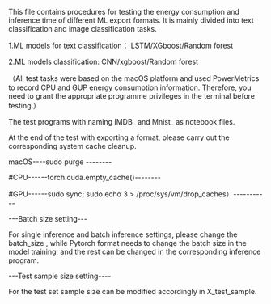 This file contains procedures for testing the energy consumption and inference time of different ML export formats. It is mainly divided into text classification and image classification tasks.  


  
1.ML models for text classification： LSTM/XGboost/Random forest  

2.ML models classification: CNN/xgboost/Random forest  


（All test tasks were based on the macOS platform and used PowerMetrics to record CPU and GUP energy consumption information. Therefore, you need to grant the appropriate programme privileges in the terminal before testing.）  

The test programs with naming IMDB_ and Mnist_ as notebook files.

At the end of the test with exporting a format, please carry out the corresponding system cache cleanup.  


macOS----sudo purge --------  

#CPU------torch.cuda.empty_cache()--------  

#GPU------sudo sync; sudo echo 3 > /proc/sys/vm/drop_caches）-----------  


---Batch size setting---  

For single inference and batch inference settings, please change the batch_size , while Pytorch format needs to change the batch size in the model training, and the rest can be changed in the corresponding inference program.  

---Test sample size setting----  

For the test set sample size can be modified accordingly in X_test_sample.  

